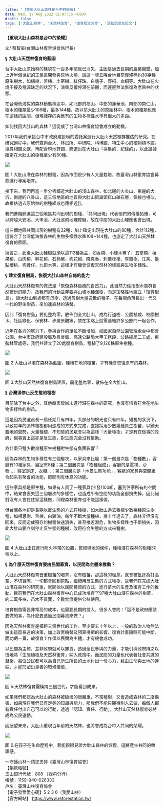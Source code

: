 ```yaml
---
title: '【重現大肚山森林是台中的榮耀】'
date: Wed, 17 Aug 2022 01:07:56 +0000
draft: false
tags: ['大肚山森林', '天然林復育', '復育短文分享', '活動訊息及短文']
---
```


**【重現大肚山森林是台中的榮耀】**

文/ 蔡智豪(台灣山林復育協會執行長)

**§ 大肚山天然林復育的藍圖**

台中大肚山原始林的樣貌在一百多年前就已消失，主因是過去長期的農業開墾，加上近半個世紀的工業區開發與荒地火燒，讓這一塊丘陵台地目前僅殘存約30幾種原生樹木，如構樹、苦楝、土密樹、紅仔珠、白匏子、野桐、血桐等。大肚山在火燒干擾及種源缺乏的狀況下，演替反覆停滯在前期，而遲遲無法恢復為老熟林的狀態。

在台灣低海拔的森林動態樣區中，如北部的福山、中部的蓮華池、南部的南仁山，樹木的種類最少108種，最多144種，故以前大肚山的原始林中，樹木的種類也應在這樣的區間，但現殘存的與應有的生物多樣性水準有很大的差距。

如何找回大肚山的森林？這促成了台灣山林復育協會成立的動機。

2017年我們承接台中市政府建設局的委託案進行大肚山天然植群推估的研究。在研究過程中，我們查詢台大、林試所、中研院、科博館、特生中心的植物標本館，搜尋相關文獻，再配合現地野調，篩選出在大肚山「採集的、紀錄的」，以此證據確定在大肚山的樹種至少有80種。

![](https://www.reforestation.tw/wp-content/uploads/2022/08/1.jpg)

圖 1.大肚山潛在森林的樹種，因為市面很少有人大量栽培，故臺灣山林復育協會募款進行專案培育。

接下來，我們再進一步分析鄰近大肚山的淺山森林，如北邊的火炎山、東邊的大坑、南邊的八卦山，這三個地區的地質與大肚山同屬頭嵙山礫石層，氣候也相似，故推估過去原始林的樹種組成也應相近\[\]。

我們進階篩選這三個地區共同出現的樹種，「共同出現」代表他們的傳播拓殖，可以跨越大安溪、大甲溪、大肚溪的地理障礙，故在中間的大肚山理應也會出現。

這三個地區共同出現的樹種有32種，加上確定出現在大肚山的80種，合計112種，這符合了台灣低海拔森林的生物多樣性水準108~144種，也底定了大肚山天然林復育的藍圖。

換言之，此後大肚山種樹就須以這112種為主，如香楠、小梗木薑子、五掌楠、稜果榕、白肉榕、幹花榕、石柃舅、狗花椒、降真香、刺葉桂櫻、厚殼樹、江某、墨點櫻桃、狗骨仔、九節木等，這樣才有機會恢復天然林的樣貌與生物多樣性。

**§ 建立復育樹島，恢復大肚山森林自癒的能力**

大肚山天然林復育的做法是「恢復森林自癒的自然力」。此自然力係指樹木族群自然繁衍的能力，故我們的行動並非要將山坡地種滿樹，而是策略性地建立「復育樹島」，讓大肚山到處都有母樹，透過母樹大量逸散的種子，在每個角落長出一代又一代的野生樹苗，來加速森林的演替。

因此「復育樹島」要化整為零，散佈到全大肚山，成為行道樹、公園植栽、校園樹木、社區綠化、保安林、步道景觀等，故在策略上就需連結許多公部門一起合作。  
  
近年在各方的努力下，參與合作的單位不斷增加，如國家自然公園管理處台中都會公園、台中市政府建設局及農業局、高速公路局大甲工務段、公路總局二工處、東勢林管處等，我們共建立了20處復育樹島，種植了9,126株原生樹種。

![](https://www.reforestation.tw/wp-content/uploads/2022/08/2.jpg)

圖 2.大肚山以潛在森林為藍圖，種植在地的樹苗，才有機會恢復原有的森林。

![](https://www.reforestation.tw/wp-content/uploads/2022/08/3.jpg)

圖 3.大肚山天然林復育樹島建置，需化整為零，散佈在全大肚山。

**§ 台灣須停止反生態的種樹**

目前除了台中之外，其他縣市皆尚未進行潛在森林的研究，也沒有培育符合在地生物多樣性的樹苗。

這是因為民選首長一屆任期只有四年，大部分的眼光也只有四年，短視的狀況下，以致每年的造林植樹都用速成的方式來完成，直接採用少數幾種原生樹苗，以鋪天蓋地的聲勢，大量種植，不知情的民眾會以為這樣「大量種樹」才是有在做事的政府，但事實上這卻是反生態，對生態完全沒有幫助。

為什麼只種少數幾種原生樹種對生態有負面影響？

因為森林的生物多樣性有三個層次，以家具來比喻：第一個層次是「物種數」，客廳有10種家具，寢室有8種；第二個層次是「物種組成」，客廳的是電視、沙發…，寢室是床、衣櫥…；第三個層次是「地景生態功能」，客廳的家具與空間組合起來有聚會的功能，房間則有休息的功能。

這些家具都是原生種，如果有人買了一種家具(沙發)100組，塞到住家所有的空間中，結果會喪失這三個層次的多樣性，也造成所有空間的功能全部損失掉，因此絕對沒有人會在住家這樣做，同理森林復育也不能這樣做。

但台灣各地卻是長期以反生態的方式在種樹，如大肚山過去種植少數幾種原生樹種，如相思樹、苦楝、白雞油，每年不斷大量種植，幾十年過去了，森林非但沒有回來，反而造成殘存的樹種快速消失，甚至接近瀕危，生物多樣性也不斷損失，因此大肚山要立刻停止反生態的種樹，改用符合生態的方式來種樹。

![](https://www.reforestation.tw/wp-content/uploads/2022/08/4.jpg)

圖 4.大肚山正在進行防火林帶的設置，按照現地的條件，種植潛在森林的樹種30種以上。

**§ 為什麼天然林復育要由民間募資，以民間為主體來推動？**

大肚山天然林復育首重樹苗的培育，沒有樹苗，那這樣的理念，就會被批評為打高空，不切實際，一切都會回到原點，繼續用反生態的方式種樹，故我們在完成大肚山潛在森林的研究後，就開始以民間募資的方式，進行苗木的生產及復育工作的推動。目前我們在大肚山森林復育中心已成功培育了97種大肚山潛在森林的樹苗，約二萬多株，苗木不買賣，全數無償提供公益使用。

培育樹苗需要非常高的成本，也需要長期的投入，很多人會問：「這不是政府應該要做的事，為什麼要透過民間募資來做？」

因為天然林復育是橫跨三個世代的工作，至少要五十年以上，一般的政治人物無法做出這麼長遠的決策，加上政黨輪替及預算排擠的影響，復育計畫隨時可能中斷，而功虧一簣，故復育工作須以民間為主體，才有機會成功。

以民間為主體，並非政府就可以卸責，透過全民參與的力量，才能引導政府持之以恆地將「生態植樹及天然林復育」納入政策中。而民間的力量也代表著社會共識的凝聚，每位公民都可以為自己所生所長的土地付出一份心力，藉由生命與土地的連結，才能形塑出良善的環境價值。

![](https://www.reforestation.tw/wp-content/uploads/2022/08/5.jpg)

圖 5.天然林復育需橫跨三個世代，才能看到成果。

如果我們都認為大肚山的森林被破壞的很嚴重，不當種樹，又會造成森林的二度傷害，如果現在我們已有足夠的知識與能力，那我們不能只期待別人去做，每個人都有責任付出自己可以的行動，透過「認知、責任、行動」，大肚山天然林復育必將成為公民運動。

而展望未來，大肚山重現百年前的天然林，也將會成為台中人共同的榮耀。

![](https://www.reforestation.tw/wp-content/uploads/2022/08/6.jpg)

圖 6.在孩子在生命歷程中，若能親眼見證大肚山森林的恢復，這將產生共同的榮耀感。

～守護山林～請您支持《臺灣山林復育協會》  
【捐款帳號】  
玉山銀行代號：808 （西屯分行）  
帳號：1159-940-026333  
戶名：臺灣山林復育協會  
【電子發票愛心碼】5 2 3 0（我愛山林）  
【官方網站】 https://www.reforestation.tw/